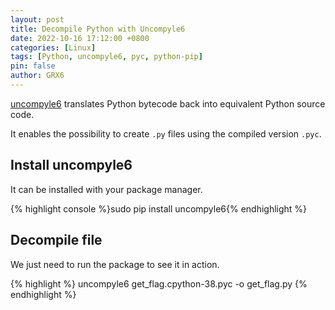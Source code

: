 ```yaml
---
layout: post
title: Decompile Python with Uncompyle6
date: 2022-10-16 17:12:00 +0800
categories: [Linux]
tags: [Python, uncompyle6, pyc, python-pip]
pin: false
author: GRX6
---
```


[uncompyle6](https://github.com/rocky/python-uncompyle6/) translates Python bytecode back into equivalent Python source code.

It enables the possibility to create `.py` files using the compiled version `.pyc`.


## Install uncompyle6

It can be installed with your package manager.

{% highlight console %}sudo pip install uncompyle6{% endhighlight %}


## Decompile file

We just need to run the package to see it in action.

{% highlight %}
uncompyle6 get_flag.cpython-38.pyc -o get_flag.py
{% endhighlight %}
